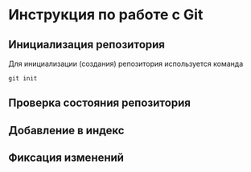 # **Инструкция по работе с Git**

## Инициализация репозитория

Для инициализации (создания) репозитория 
используется команда

    git init

## Проверка состояния репозитория 

## Добавление в индекс

## Фиксация изменений 
